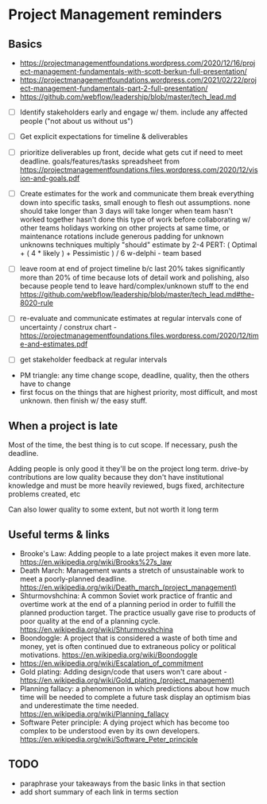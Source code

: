 # Project Management reminders

## Basics

* https://projectmanagementfoundations.wordpress.com/2020/12/16/project-management-fundamentals-with-scott-berkun-full-presentation/
* https://projectmanagementfoundations.wordpress.com/2021/02/22/project-management-fundamentals-part-2-full-presentation/
* https://github.com/webflow/leadership/blob/master/tech_lead.md

- [ ] Identify stakeholders early and engage w/ them. include any affected people ("not about us without us")
- [ ] Get explicit expectations for timeline & deliverables
- [ ] prioritize deliverables up front, decide what gets cut if need to meet deadline.
	goals/features/tasks spreadsheet from https://projectmanagementfoundations.files.wordpress.com/2020/12/vision-and-goals.pdf
- [ ] Create estimates for the work and communicate them
	break everything down into specific tasks, small enough to flesh out assumptions. none should take longer than 3 days
	will take longer when
	    team hasn't worked together
	    hasn't done this type of work before
	    collaborating w/ other teams
	    holidays
	    working on other projects at same time, or maintenance rotations
	include generous padding for unknown unknowns
	techniques
		multiply "should" estimate by 2-4
		PERT: ( Optimal + ( 4 * likely ) + Pessimistic ) / 6
		w-delphi - team based
- [ ] leave room at end of project timeline b/c last 20% takes significantly more than 20% of time
	because lots of detail work and polishing, also because people tend to leave hard/complex/unknown stuff to the end
	https://github.com/webflow/leadership/blob/master/tech_lead.md#the-8020-rule
- [ ] re-evaluate and communicate estimates at regular intervals
	cone of uncertainty / construx chart - https://projectmanagementfoundations.files.wordpress.com/2020/12/time-and-estimates.pdf
- [ ] get stakeholder feedback at regular intervals


* PM triangle: any time change scope, deadline, quality, then the others have to change
* first focus on the things that are highest priority, most difficult, and most unknown. then finish w/ the easy stuff.



## When a project is late

Most of the time, the best thing is to cut scope. If necessary, push the deadline.

Adding people is only good it they'll be on the project long term. drive-by contributions are low quality because they don't have institutional knowledge and must be more heavily reviewed, bugs fixed, architecture problems created, etc

Can also lower quality to some extent, but not worth it long term


## Useful terms & links

* Brooke's Law: Adding people to a late project makes it even more late. https://en.wikipedia.org/wiki/Brooks%27s_law
* Death March: Management wants a stretch of unsustainable work to meet a poorly-planned deadline. https://en.wikipedia.org/wiki/Death_march_(project_management)
* Shturmovshchina: A common Soviet work practice of frantic and overtime work at the end of a planning period in order to fulfill the planned production target. The practice usually gave rise to products of poor quality at the end of a planning cycle. https://en.wikipedia.org/wiki/Shturmovshchina
* Boondoggle: A project that is considered a waste of both time and money, yet is often continued due to extraneous policy or political motivations. https://en.wikipedia.org/wiki/Boondoggle
* https://en.wikipedia.org/wiki/Escalation_of_commitment
* Gold plating: Adding design/code that users won't care about - https://en.wikipedia.org/wiki/Gold_plating_(project_management)
* Planning fallacy: a phenomenon in which predictions about how much time will be needed to complete a future task display an optimism bias and underestimate the time needed. https://en.wikipedia.org/wiki/Planning_fallacy
* Software Peter principle: A dying project which has become too complex to be understood even by its own developers. https://en.wikipedia.org/wiki/Software_Peter_principle


## TODO

* paraphrase your takeaways from the basic links in that section
* add short summary of each link in terms section
